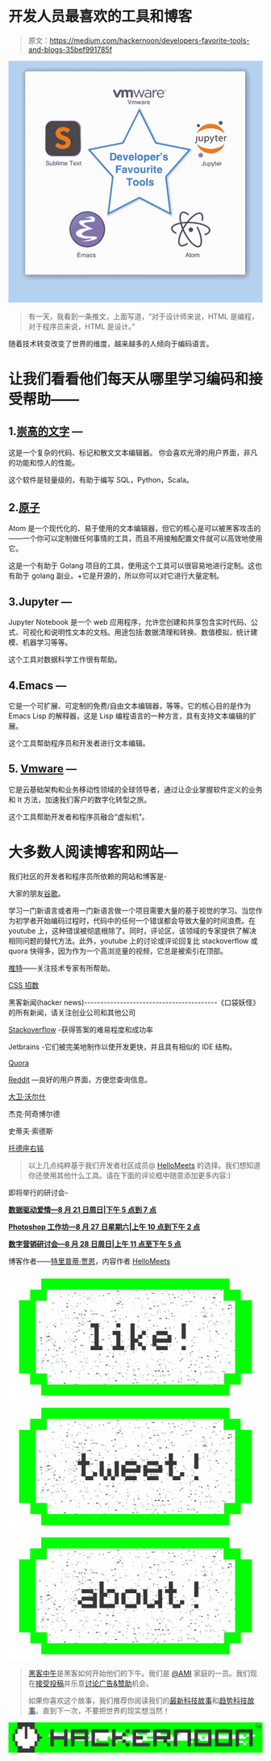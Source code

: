 # 开发人员最喜欢的工具和博客

> 原文：<https://medium.com/hackernoon/developers-favorite-tools-and-blogs-35bef991785f>

![](img/3b183b88cdb58a6c8950f389021e3c95.png)

> 有一天，我看到一条推文，上面写道，“对于设计师来说，HTML 是编程，对于程序员来说，HTML 是设计。”

随着技术转变改变了世界的维度，越来越多的人倾向于编码语言。

# 让我们看看他们每天从哪里学习编码和接受帮助——

## 1.[崇高的文字](https://www.sublimetext.com/) —

这是一个复杂的代码、标记和散文文本编辑器。
你会喜欢光滑的用户界面，非凡的功能和惊人的性能。

这个软件是轻量级的，有助于编写 SQL，Python，Scala。

## 2.[原子](https://atom.io/)

Atom 是一个现代化的、易于使用的文本编辑器，但它的核心是可以被黑客攻击的——一个你可以定制做任何事情的工具，而且不用接触配置文件就可以高效地使用它。

这是一个有助于 Golang 项目的工具，使用这个工具可以很容易地进行定制。这也有助于 golang 副业。+它是开源的，所以你可以对它进行大量定制。

## 3.Jupyter —

Jupyter Notebook 是一个 web 应用程序，允许您创建和共享包含实时代码、公式、可视化和说明性文本的文档。用途包括:数据清理和转换、数值模拟、统计建模、机器学习等等。

这个工具对数据科学工作很有帮助。

## 4.Emacs —

它是一个可扩展、可定制的免费/自由文本编辑器，等等。它的核心目的是作为 Emacs Lisp 的解释器，这是 Lisp 编程语言的一种方言，具有支持文本编辑的扩展。

这个工具帮助程序员和开发者进行文本编辑。

## 5. [Vmware](http://www.vmware.com/in.html) —

它是云基础架构和业务移动性领域的全球领导者，通过让企业掌握软件定义的业务和 It 方法，加速我们客户的数字化转型之旅。

这个工具帮助开发者和程序员融合“虚拟机”。

# 大多数人阅读博客和网站—

我们社区的开发者和程序员所依赖的网站和博客是-

大家的朋友[谷歌](http://google.com)。

学习一门新语言或者用一门新语言做一个项目需要大量的基于视觉的学习。当您作为初学者开始编码过程时，代码中的任何一个错误都会导致大量的时间浪费。在 youtube 上，这种错误被彻底根除了。同时，评论区，该领域的专家提供了解决相同问题的替代方法。此外，youtube 上的讨论或评论回复比 stackoverflow 或 quora 快得多，因为作为一个高浏览量的视频，它总是被索引在顶部。

[推特](http://twitter.com)——关注技术专家有所帮助。

[CSS 招数](https://css-tricks.com/)

黑客新闻(hacker news)-----------------------------------------《口袋妖怪》的所有新闻，请关注创业公司和其他公司

[Stackoverflow](http://stackoverflow.com/) -获得答案的难易程度和成功率

Jetbrains -它们被完美地制作以使开发更快，并且具有相似的 IDE 结构。

[Quora](https://www.quora.com/)

[Reddit](https://www.reddit.com/) —良好的用户界面，方便您查询信息。

[大卫·沃尔什](https://davidwalsh.name/)

杰克·阿奇博尔德

史蒂夫·索德斯

[托德座右铭](https://toddmotto.com/)

> 以上几点纯粹基于我们开发者社区成员@ [HelloMeets](http://hellomeets.com) 的选择。我们想知道你还使用其他什么工具。请在下面的评论框中随意添加更多内容:)

即将举行的研讨会-

[**数据驱动爱情—8 月 21 日周日|下午 5 点到 7 点**](http://www.hellomeets.com/datadriveslove/#productmanagement)

[**Photoshop 工作坊—8 月 27 日星期六|上午 10 点到下午 2 点**](http://www.hellomeets.com/photoshopforbeginners/#design)

[**数字营销研讨会—8 月 28 日周日|上午 11 点至下午 5 点**](http://www.hellomeets.com/digitalmarketingstartups/#marketing)

博客作者——[特里普蒂·贾恩](https://www.facebook.com/tripti.jain1?fref=ts)，内容作者 [HelloMeets](https://medium.com/u/8d8f0c050dc8?source=post_page-----35bef991785f--------------------------------)

[![](img/50ef4044ecd4e250b5d50f368b775d38.png)](http://bit.ly/HackernoonFB)[![](img/979d9a46439d5aebbdcdca574e21dc81.png)](https://goo.gl/k7XYbx)[![](img/2930ba6bd2c12218fdbbf7e02c8746ff.png)](https://goo.gl/4ofytp)

> [黑客中午](http://bit.ly/Hackernoon)是黑客如何开始他们的下午。我们是 [@AMI](http://bit.ly/atAMIatAMI) 家庭的一员。我们现在[接受投稿](http://bit.ly/hackernoonsubmission)并乐意[讨论广告&赞助](mailto:partners@amipublications.com)机会。
> 
> 如果你喜欢这个故事，我们推荐你阅读我们的[最新科技故事](http://bit.ly/hackernoonlatestt)和[趋势科技故事](https://hackernoon.com/trending)。直到下一次，不要把世界的现实想当然！

[![](img/be0ca55ba73a573dce11effb2ee80d56.png)](https://goo.gl/Ahtev1)